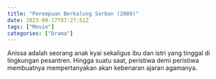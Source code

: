 ```yaml
---
title: "Perempuan Berkalung Sorban (2009)"
date: 2023-09-17T07:27:51Z
tags: ["Movie"]
categories: ["Drama"]
---
```


Anissa adalah seorang anak kyai sekaligus ibu dan istri yang tinggal di lingkungan pesantren. Hingga suatu saat, peristiwa demi peristiwa membuatnya mempertanyakan akan kebenaran ajaran agamanya.

  <mux-player stream-type="on-demand"
  src="https://kp3d-my.sharepoint.com/personal/ryoo_kp3d_onmicrosoft_com/_layouts/15/download.aspx?share=EYWcsavtXhpGr3BhNLFzgRcBLVJngNfVba77NftTHuJrag" metadata-video-title="Perempuan Berkalung Sorban (2009)" prefer-playback="mse" controls>
  </mux-player>
  
  
  <script src="https://cdn.jsdelivr.net/npm/@mux/mux-player"></script>
  
   <script id="cgTIq91SWR5XEycqmJK62B011klv8CKvrVxUaEt3w3d4" type="application/ld+json">
 {
  "@context": "https://schema.org/",
  "@type": "VideoObject",
  "name": "Perempuan Berkalung Sorban",
  "contentUrl": "https://stream.mux.com/3sDKjUIUGrhqbSolOWQk8ta62dS68Hyyls1YAagtycE.m3u8",
  "thumbnailUrl": "https://www.themoviedb.org/t/p/original/tg583X8VYwJa30eJHGgqwKwRuvl.jpg?width=314&fit_mode=preserve&time=25",
  "uploadDate": "2023-09-17T07:27:51Z",
}

</script>